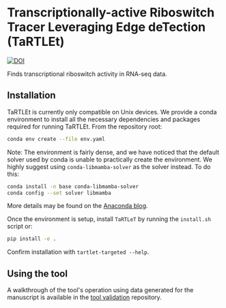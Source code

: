 # Transcriptionally-active Riboswitch Tracer Leveraging Edge deTection (TaRTLEt)

[![DOI](https://zenodo.org/badge/864227166.svg)](https://doi.org/10.5281/zenodo.14866619)

Finds transcriptional riboswitch activity in RNA-seq data.

## Installation

TaRTLEt is currently only compatible on Unix devices. We provide a conda environment to install all the necessary dependencies and packages required for running TaRTLEt. From the repository root:

```bash
conda env create --file env.yaml
```

Note: The environment is fairly dense, and we have noticed that the default solver used by conda is unable to practically create the environment. We highly suggest using `conda-libmamba-solver` as the solver instead. To do this:

```bash
conda install -n base conda-libmamba-solver
conda config --set solver libmamba
```

More details may be found on the [Anaconda blog](https://www.anaconda.com/blog/a-faster-conda-for-a-growing-community).

Once the environment is setup, install `TaRTLeT` by running the `install.sh` script or:

```bash
pip install -e .
```

Confirm installation with `tartlet-targeted --help`.

## Using the tool

A walkthrough of the tool's operation using data generated for the manuscript is available in the [tool validation](https://github.com/lepton-7/tartlet-pub) repository.
